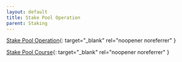 ```yaml
---
layout: default
title: Stake Pool Operation
parent: Staking
---
```


[Stake Pool Operation](https://cardano.org/stake-pool-operation/){: target="_blank" rel="noopener noreferrer" }

[Stake Pool Course](https://cardano-foundation.gitbook.io/stake-pool-course/){: target="_blank" rel="noopener noreferrer" }

